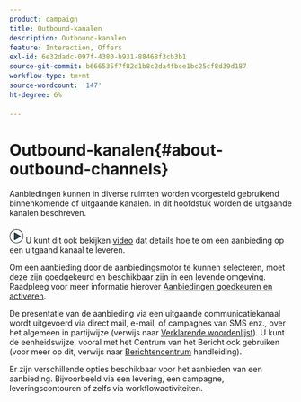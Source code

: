 ```yaml
---
product: campaign
title: Outbound-kanalen
description: Outbound-kanalen
feature: Interaction, Offers
exl-id: 6e32dadc-097f-4380-b931-88468f3cb3b1
source-git-commit: b666535f7f82d1b8c2da4fbce1bc25cf8d39d187
workflow-type: tm+mt
source-wordcount: '147'
ht-degree: 6%

---
```


# Outbound-kanalen{#about-outbound-channels}



Aanbiedingen kunnen in diverse ruimten worden voorgesteld gebruikend binnenkomende of uitgaande kanalen. In dit hoofdstuk worden de uitgaande kanalen beschreven.

![](assets/do-not-localize/how-to-video.png) U kunt dit ook bekijken [video](https://helpx.adobe.com/campaign/classic/how-to/deliver-an-offer-on-outbound-channel-in-acv6.html?playlist=/ccx/v1/collection/product/campaign/classic/segment/digital-marketers/explevel/intermediate/applaunch/get-started/collection.ccx.js&amp;ref=helpx.adobe.com) dat details hoe te om een aanbieding op een uitgaand kanaal te leveren.

Om een aanbieding door de aanbiedingsmotor te kunnen selecteren, moet deze zijn goedgekeurd en beschikbaar zijn in een levende omgeving. Raadpleeg voor meer informatie hierover [Aanbiedingen goedkeuren en activeren](../../interaction/using/approving-and-activating-an-offer.md).

De presentatie van de aanbieding via een uitgaande communicatiekanaal wordt uitgevoerd via direct mail, e-mail, of campagnes van SMS enz., over het algemeen in partijwijze (verwijs naar [Verklarende woordenlijst](../../interaction/using/i-glossary.md)). U kunt de eenheidswijze, vooral met het Centrum van het Bericht ook gebruiken (voor meer op dit, verwijs naar [Berichtencentrum](../../message-center/using/about-transactional-messaging.md) handleiding).

Er zijn verschillende opties beschikbaar voor het aanbieden van een aanbieding. Bijvoorbeeld via een levering, een campagne, leveringscontouren of zelfs via workflowactiviteiten.
